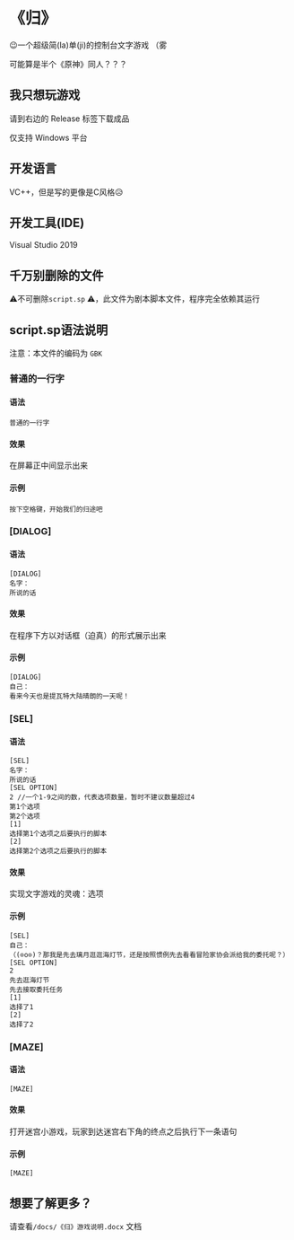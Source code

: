 # 《归》

😉一个超级简(la)单(ji)的控制台文字游戏 （雾

可能算是半个《原神》同人？？？

## 我只想玩游戏

请到右边的 Release 标签下载成品

仅支持 Windows 平台

## 开发语言

VC++，但是写的更像是C风格😥

## 开发工具(IDE)

Visual Studio 2019

## 千万别删除的文件

⚠不可删除`script.sp` ⚠，此文件为剧本脚本文件，程序完全依赖其运行

## script.sp语法说明

注意：本文件的编码为 `GBK`

### 普通的一行字

#### 语法

```
普通的一行字
```

#### 效果

在屏幕正中间显示出来

#### 示例

```
按下空格键，开始我们的归途吧
```



### [DIALOG]

#### 语法

```
[DIALOG]
名字：
所说的话
```

#### 效果

在程序下方以对话框（迫真）的形式展示出来

#### 示例

```
[DIALOG]
自己：
看来今天也是提瓦特大陆晴朗的一天呢！
```



### [SEL]

#### 语法

```
[SEL]
名字：
所说的话
[SEL OPTION]
2 //一个1-9之间的数，代表选项数量，暂时不建议数量超过4
第1个选项
第2个选项
[1]
选择第1个选项之后要执行的脚本
[2]
选择第2个选项之后要执行的脚本
```

#### 效果

实现文字游戏的灵魂：选项

#### 示例

```
[SEL]
自己：
（(⊙o⊙)？那我是先去璃月逛逛海灯节，还是按照惯例先去看看冒险家协会派给我的委托呢？）
[SEL OPTION]
2
先去逛海灯节
先去接取委托任务
[1]
选择了1
[2]
选择了2
```





### [MAZE]

#### 语法

```
[MAZE]
```

#### 效果

打开迷宫小游戏，玩家到达迷宫右下角的终点之后执行下一条语句

#### 示例

```
[MAZE]
```



## 想要了解更多？

请查看`/docs/《归》游戏说明.docx` 文档